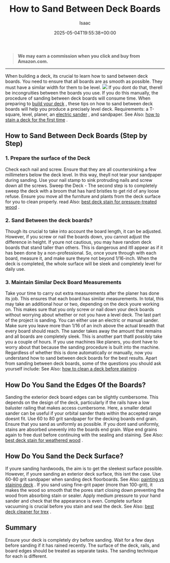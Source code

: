 ﻿---
author: Isaac
layout: post
title: How to Sand Between Deck Boards
date: '2025-05-04T19:55:38+00:00'
categories:
- DIY Paintings
tags: []
slug: /how-to-sand-between-deck-boards/
lastmod: 2025-05-07T12:21:28+03:00
---
> **We may earn a commission when you click and buy from Amazon.com.**
>

---
When building a deck, its crucial to learn how to sand between deck boards. You need to ensure that all boards are as smooth as possible. They must have a similar width for them to be level.
![](/assets/img/12/Pest-Control.jpg)
If you dont do that, therell be incongruities between the boards you use. If you do this manually, the procedure of sanding between deck boards will consume time.
When preparing to
[build your deck](https://www.extension.iastate.edu/smallfarms/toxicity-concerns-about-raised-bed-construction-materials)
, these tips on how to sand between deck boards will help you produce a precisely level deck. Requirements: a T-square, level, planer, an
[electric sander](https://pestpolicy.com/best-belt-sander-for-deck/)
, and sandpaper. See Also:
[how to stain a deck for the first time](https://pestpolicy.com/how-to-stain-a-deck-for-the-first-time/)
.
## **How to Sand Between Deck Boards (Step by Step)**
### **1. Prepare the surface of the Deck**
Check each nail and screw. Ensure that they are all countersinking a few millimeters below the deck level. In this way, theyll not tear your sandpaper during sanding. Use your nail stamp to sink protruding nails and screw down all the screws.
Sweep the Deck - The second step is to completely sweep the deck with a broom that has hard bristles to get rid of any loose refuse. Ensure you move all the furniture and plants from the deck surface for you to clean properly. read Also:
[best deck stain for pressure-treated wood](https://pestpolicy.com/best-deck-stain-for-pressure-treated-wood/)
.
### **2. Sand Between the deck boards?**
Though its crucial to take into account the board length, it can be adjusted. However, if you screw or nail the boards down, you cannot adjust the difference in height.
If youre not cautious, you may have random deck boards that stand taller than others. This is dangerous and itll appear as if it has been done by a non-professional.
So, once youre through with each board, measure it, and make sure theyre not beyond 1/16-inch. When the deck is completed, the whole surface will be sleek and completely level for daily use.
### 3. Maintain Similar Deck Board Measurements
Take your time to carry out extra measurements after the planer has done its job. This ensures that each board has similar measurements.
In total, this may take an additional hour or two, depending on the deck youre working on. This makes sure that you only screw or nail down your deck boards without worrying about whether or not you have a level deck.
The last part of the project is sanding. You can either use an electric or manual sander. Make sure you leave more than 1/16 of an inch above the actual breadth that every board should reach.
The sander takes away the amount that remains and all boards are completely sleek. This is another part thatll possibly take you a couple of hours. If you use machines like planers, you dont have to worry about that because the sanding procedure is built into the machine.
Regardless of whether this is done automatically or manually, now you understand how to sand between deck boards for the best results. Apart from sanding between deck boards, some of the questions you should ask yourself include: See Also:
[how to clean a deck before staining](https://pestpolicy.com/how-to-clean-a-deck-before-staining/)
.
## **How Do You Sand the Edges Of the Boards?**
Sanding the exterior deck board edges can be slightly cumbersome. This depends on the design of the deck, particularly if the rails have a low baluster railing that makes access cumbersome.
Here, a smaller detail sander can be useful if your orbital sander thats within the accepted range doesnt fit. Use 60 to 80 grit sandpaper for the decking boards end grain. Ensure that you sand as uniformly as possible.
If you dont sand uniformly, stains are absorbed unevenly into the boards end grain. Wipe end grains again to free dust before continuing with the sealing and staining. See Also:
[best deck stain for weathered wood](https://pestpolicy.com/best-deck-stain-for-weathered-wood/)
.
## **How Do You Sand the Deck Surface?**
If youre sanding hardwoods, the aim is to get the sleekest surface possible. However, if youre sanding an exterior deck surface, this isnt the case. Use 60-80 grit sandpaper when sanding deck floorboards. See Also:
[painting vs staining deck](https://pestpolicy.com/painting-vs-staining-deck/)
.
If you sand using fine-grit paper (more than 100-grit), it makes the wood so smooth that the pores start closing down preventing the wood from absorbing stain or sealer.
Apply medium pressure to your hand sander and check that the appearance is even. Complete surface vacuuming is crucial before you stain and seal the deck. See Also:
[best deck cleaner for trex](https://pestpolicy.com/best-deck-cleaner-for-trex/)
.
## **Summary**
Ensure your deck is completely dry before sanding. Wait for a few days before sanding if it has rained recently. The surface of the deck, rails, and board edges should be treated as separate tasks. The sanding technique for each is different.